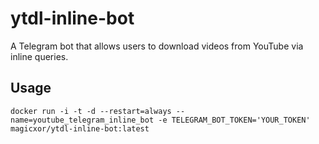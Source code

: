 # ytdl-inline-bot

A Telegram bot that allows users to download videos from YouTube via inline queries.

## Usage

```shell
docker run -i -t -d --restart=always --name=youtube_telegram_inline_bot -e TELEGRAM_BOT_TOKEN='YOUR_TOKEN' magicxor/ytdl-inline-bot:latest
```
